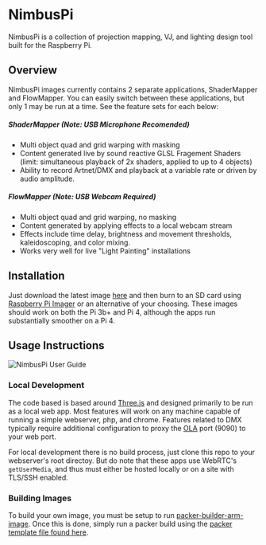 # NimbusPi

NimbusPi is a collection of projection mapping, VJ, and lighting design tool built for the Raspberry Pi. 

## Overview
NimbusPi images currently contains 2 separate applications, ShaderMapper and FlowMapper. You can easily switch between these applications, but only 1 may be run at a time. See the feature sets for each below:

##### ShaderMapper (Note: USB Microphone Recomended)
- Multi object quad and grid warping with masking
- Content generated live by sound reactive GLSL Fragement Shaders (limit: simultaneous playback of 2x shaders, applied to up to 4 objects)
- Ability to record Artnet/DMX and playback at a variable rate or driven by audio amplitude.

##### FlowMapper (Note: USB Webcam Required)
- Multi object quad and grid warping, no masking
- Content generated by applying effects to a local webcam stream
- Effects include time delay, brightness and movement thresholds, kaleidoscoping, and color mixing.
- Works very well for live "Light Painting" installations

## Installation

Just download the latest image [here](http://www.nimbuslaboratory.com/NimbusPi.img) and then burn to an SD card using [Raspberry Pi Imager](https://www.raspberrypi.org/downloads/) or an alternative of your choosing. These images should work on both the Pi 3b+ and Pi 4, although the apps run substantially smoother on a Pi 4.

## Usage Instructions

![NimbusPi User Guide](http://www.nimbuslaboratory.com/NimbusPi%20User%20Guide.jpg) 

### Local Development

The code based is based around [Three.js](https://threejs.org/) and designed primarily to be run as a local web app. Most features will work on any machine capable of running a simple webserver, php, and chrome. Features related to DMX typically require additional configuration to proxy the [OLA](https://www.openlighting.org/ola/tutorials/ola-on-raspberry-pi/) port (9090) to your web port.

For local development there is no build process, just clone this repo to your webserver's root directoy. But do note that these apps use WebRTC's `getUserMedia`, and thus must either be hosted locally or on a site with TLS/SSH enabled.

### Building Images

To build your own image, you must be setup to run [packer-builder-arm-image](https://github.com/solo-io/packer-builder-arm-image). Once this is done, simply run a packer build using the [packer template file found here](https://github.com/mshortMob/NimbusPi/blob/master/packer/build.json).

